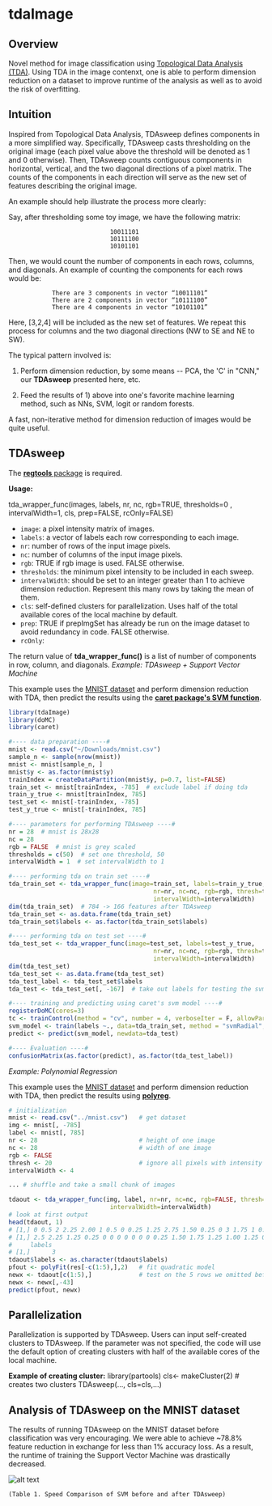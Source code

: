 # tdaImage

## Overview

Novel method for image classification using [Topological Data Analysis
(TDA)](Slides.pdf). Using TDA in the image contenxt, one is able to
perform dimension reduction on a dataset to improve runtime of the
analysis as well as to avoid the risk of overfitting. 

## Intuition

Inspired from Topological Data Analysis, TDAsweep defines components in a more simplified way. Specifically, TDAsweep casts thresholding on the original image (each pixel value above the threshold will be denoted as 1 and 0 otherwise). Then, TDAsweep counts contiguous components in horizontal, vertical, and the two diagonal directions of a pixel matrix. The counts of the components in each direction will serve as the new set of features describing the original image.

An example should help illustrate the process more clearly:

Say, after thresholding some toy image, we have the following matrix:

                                10011101
                                10111100
                                10101101

Then, we would count the number of components in each rows, columns, and diagonals.
An example of counting the components for each rows would be:

                There are 3 components in vector “10011101”
                There are 2 components in vector “10111100”
                There are 4 components in vector “10101101”

Here, [3,2,4] will be included as the new set of features. We repeat this process for columns and the two diagonal directions (NW to SE and NE to SW).

The typical pattern involved is:

1.  Perform dimension reduction, by some means -- PCA, the 'C' in "CNN,"
our **TDAsweep** presented here, etc.

2.  Feed the results of 1) above into one's favorite machine learning
    method, such as NNs, SVM, logit or random forests.

A fast, non-iterative method for dimension reduction of images would be
quite useful.

## TDAsweep

The [**regtools** package](https://github.com/matloff/regtools) is required. 

**Usage:**

tda_wrapper_func(images, labels, nr, nc, rgb=TRUE, thresholds=0 , intervalWidth=1, cls, prep=FALSE, rcOnly=FALSE)

* `image`: a pixel intensity matrix of images. 
* `labels`: a vector of labels each row corresponding to each image. 
* `nr`: number of rows of the input image pixels.
* `nc`: number of columns of the input image pixels.
* `rgb`: TRUE if rgb image is used. FALSE otherwise.
* `thresholds`: the minimum pixel intensity to be included in each sweep. 
* `intervalWidth`: should be set to an integer greater than 1 to achieve dimension reduction. Represent this many rows by taking the mean of them.
* `cls`: self-defined clusters for parallelization. Uses half of the total available cores of the local machine by default.
* `prep`: TRUE if prepImgSet has already be run on the image dataset to avoid redundancy in code. FALSE otherwise.
* `rcOnly`: 


The return value of **tda_wrapper_func()** is a list of number of components in row, column, and diagonals.
*Example: TDAsweep + Support Vector Machine* 

This example uses the [MNIST dataset](http://heather.cs.ucdavis.edu/mnist.csv) and perform dimension reduction with TDA, then predict the results using the  [**caret  package's SVM function**](https://cran.r-project.org/web/packages/caret/index.html). 

```R
library(tdaImage)
library(doMC)
library(caret)

#---- data preparation ----#
mnist <- read.csv("~/Downloads/mnist.csv")
sample_n <- sample(nrow(mnist))
mnist <- mnist[sample_n, ]
mnist$y <- as.factor(mnist$y)
trainIndex = createDataPartition(mnist$y, p=0.7, list=FALSE)
train_set <- mnist[trainIndex, -785]  # exclude label if doing tda
train_y_true <- mnist[trainIndex, 785]
test_set <- mnist[-trainIndex, -785]
test_y_true <- mnist[-trainIndex, 785]

#---- parameters for performing TDAsweep ----#
nr = 28  # mnist is 28x28
nc = 28
rgb = FALSE  # mnist is grey scaled
thresholds = c(50)  # set one threshold, 50
intervalWidth = 1  # set intervalWidth to 1

#---- performing tda on train set ----#
tda_train_set <- tda_wrapper_func(image=train_set, labels=train_y_true, 
                                        nr=nr, nc=nc, rgb=rgb, thresh=thresholds,
                                        intervalWidth=intervalWidth)
dim(tda_train_set)  # 784 -> 166 features after TDAsweep
tda_train_set <- as.data.frame(tda_train_set)
tda_train_set$labels <- as.factor(tda_train_set$labels)

#---- performing tda on test set ----#
tda_test_set <- tda_wrapper_func(image=test_set, labels=test_y_true,
                                        nr=nr, nc=nc, rgb=rgb, thresh=thresholds,
                                        intervalWidth=intervalWidth)
dim(tda_test_set)
tda_test_set <- as.data.frame(tda_test_set)
tda_test_label <- tda_test_set$labels
tda_test <- tda_test_set[, -167]  # take out labels for testing the svm model later

#---- training and predicting using caret's svm model ----#
registerDoMC(cores=3)
tc <- trainControl(method = "cv", number = 4, verboseIter = F, allowParallel = T)
svm_model <- train(labels ~., data=tda_train_set, method = "svmRadial", trControl = tc)
predict <- predict(svm_model, newdata=tda_test)

#---- Evaluation ----#
confusionMatrix(as.factor(predict), as.factor(tda_test_label))
```


*Example: Polynomial Regression* 

This example uses the [MNIST dataset](http://heather.cs.ucdavis.edu/mnist.csv) and perform dimension reduction with TDA, then predict the results using [**polyreg**](http://github.com/matloff/polyreg). 

```R
# initialization
mnist <- read.csv("../mnist.csv")   # get dataset
img <- mnist[, -785]
label <- mnist[, 785]
nr <- 28                            # height of one image
nc <- 28                            # width of one image
rgb <- FALSE
thresh <- 20                        # ignore all pixels with intensity lower than this 
intervalWidth <- 4

... # shuffle and take a small chunk of images

tdaout <- tda_wrapper_func(img, label, nr=nr, nc=nc, rgb=FALSE, thresh=thresh, 
                            intervalWidth=intervalWidth)
# look at first output
head(tdaout, 1)   
# [1,] 0 0.5 2 2.25 2.00 1 0.5 0 0.25 1.25 2.75 1.50 0.25 0 3 1.75 1 0.00 0 0 0
# [1,] 2.5 2.25 1.25 0.25 0 0 0 0 0 0 0 0.25 1.50 1.75 1.25 1.00 1.25 0 0 0 0
#     labels
# [1,]      3
tdaout$labels <- as.character(tdaout$labels)
pfout <- polyFit(res[-c(1:5),],2)   # fit quadratic model
newx <- tdaout[c(1:5),]             # test on the 5 rows we omitted before
newx <- newx[,-43] 
predict(pfout, newx)

```

## Parallelization
Parallelization is supported by TDAsweep. Users can input self-created clusters to TDAsweep. If the parameter was not specified, the code will use the default option of creating clusters with half of the available cores of the local machine.

**Example of creating cluster:**
library(partools)
cls<- makeCluster(2)  # creates two clusters
TDAsweep(…, cls=cls,…)

## Analysis of TDAsweep on the MNIST dataset

The results of running TDAsweep on the MNIST dataset before classification was very encouraging. We were able to achieve ~78.8% feature reduction in exchange for less than 1% accuracy loss. As a result, the runtime of training the Support Vector Machine was drastically decreased.

![alt text](https://github.com/matloff/tdaImage/blob/tdapar/table.png)

    (Table 1. Speed Comparison of SVM before and after TDAsweep)




